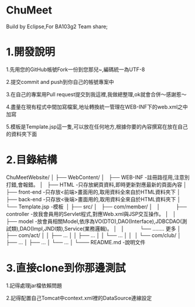 # ChuMeet
Build by Eclipse,For BA103g2 Team share;

# 1.開發說明

 1.先用您的GitHub帳號Fork一份到您那兒~,編碼統一為UTF-8
 
 2.提交commit and push到你自己的帳號專案中
 
 3.在自己的專案用Pull request提交到我這裡,我做總整理,ok就會合併～感謝惹～
 
 4.盡量在現有程式中間加寫檔案,地址轉換統一管理在WEB-INF下的web.xml之中加寫
 
 5.模板是Template.jsp這一隻,可以放在任何地方,根據你要的內容撰寫在放在自己的資料夾下面
 
# 2.目錄結構


 ChuMeetWebsite/
│
├── WebContent/
│   ├── WEB-INF -註冊路徑用,注意別打錯,會報錯。
│   ├── HTML -只存放網頁資料,即時更新對應最新的頁面內容
│   ├── front-end -只存放<前端>畫面用的<JSP>,取用資料全來自於HTML資料夾下
│   ├── back-end -只存放<後端>畫面用的<JSP>,取用資料全來自於HTML資料夾下
│   └── Template.jsp -模板 
│
├── src/
│   ├── com/member/
│   │            ├── controller -放我會員用的Servlet程式,對應Web.xml與JSP交互操作。
│   │            ├── model -放會員相關Model,依序為VO(DTO),DAO(Interface),JDBCDAO(測試類),DAO(Impl,JNDI類),Service(業務邏輯)。
│   │            └── ........ 更多
│   ├── com/act/
│   │         ├── ...
│   │         ├── ...
│   │         └── ...
│   │  
│   └── com/club/
│             ├── ...
│             ├── ...
│             └── ...
│
└─── README.md -說明文件
 
# 3.直接clone到你那邊測試

 1.記得處理jar檔依賴問題
 
 2.記得配置自己Tomcat中context.xml裡的DataSource連線設定
 

